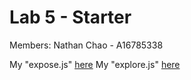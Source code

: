 # Lab 5 - Starter
Members:
Nathan Chao - A16785338


My "expose.js" [here](assets/scripts/expose.js)
My "explore.js" [here](assets/scripts/explore.js)